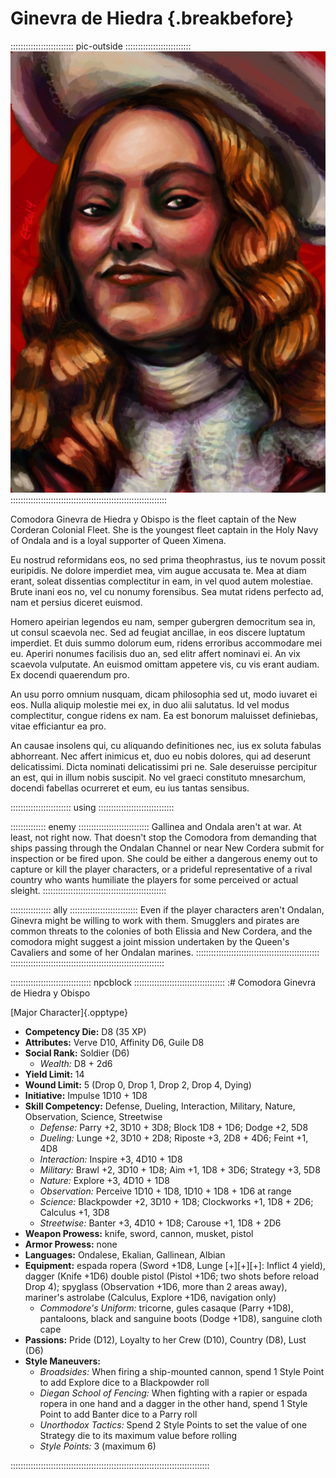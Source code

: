 # Ginevra de Hiedra {.breakbefore}

::::::::::::::::::::::::: pic-outside ::::::::::::::::::::::::::
![Comodora Ginevra de Hiedra y Obispo, by Eleanor Ferron](assets/Portraits/Medium/ginevra-de-hiedra-y-obispo.jpg "Comodora Ginevra de Hiedra y Obispo, by Eleanor Ferron")
::::::::::::::::::::::::::::::::::::::::::::::::::::::::::::::

Comodora Ginevra de Hiedra y Obispo is the fleet captain of the New Corderan Colonial Fleet. She is the youngest fleet captain in the Holy Navy of Ondala and is a loyal supporter of Queen Ximena.

Eu nostrud reformidans eos, no sed prima theophrastus, ius te novum possit euripidis. Ne dolore imperdiet mea, vim augue accusata te. Mea at diam erant, soleat dissentias complectitur in eam, in vel quod autem molestiae. Brute inani eos no, vel cu nonumy forensibus. Sea mutat ridens perfecto ad, nam et persius diceret euismod.

Homero apeirian legendos eu nam, semper gubergren democritum sea in, ut consul scaevola nec. Sed ad feugiat ancillae, in eos discere luptatum imperdiet. Et duis summo dolorum eum, ridens erroribus accommodare mei eu. Aperiri nonumes facilisis duo an, sed elitr affert nominavi ei. An vix scaevola vulputate. An euismod omittam appetere vis, cu vis erant audiam. Ex docendi quaerendum pro.

An usu porro omnium nusquam, dicam philosophia sed ut, modo iuvaret ei eos. Nulla aliquip molestie mei ex, in duo alii salutatus. Id vel modus complectitur, congue ridens ex nam. Ea est bonorum maluisset definiebas, vitae efficiantur ea pro.

An causae insolens qui, cu aliquando definitiones nec, ius ex soluta fabulas abhorreant. Nec affert inimicus et, duo eu nobis dolores, qui ad deserunt delicatissimi. Dicta nominati delicatissimi pri ne. Sale deseruisse percipitur an est, qui in illum nobis suscipit. No vel graeci constituto mnesarchum, docendi fabellas ocurreret et eum, eu ius tantas sensibus.

:::::::::::::::::::::::: using ::::::::::::::::::::::::::::::

:::::::::::::: enemy ::::::::::::::::::::::::::::
Gallinea and Ondala aren't at war. At least, not right now.
That doesn't stop the Comodora from demanding that ships passing
through the Ondalan Channel or near New Cordera submit for
inspection or be fired upon. She could be either a dangerous enemy
out to capture or kill the player characters, or a prideful representative
of a rival country who wants humiliate the players for some perceived or
actual sleight.
:::::::::::::::::::::::::::::::::::::::::::::::::

:::::::::::::::: ally :::::::::::::::::::::::::::
Even if the player characters aren't Ondalan, Ginevra might
be willing to work with them. Smugglers and pirates are common
threats to the colonies of both Elissia and New Cordera, and the
comodora might suggest a joint mission undertaken by the Queen's
Cavaliers and some of her Ondalan marines.
:::::::::::::::::::::::::::::::::::::::::::::::::
:::::::::::::::::::::::::::::::::::::::::::::::::::::::::::::

:::::::::::::::::::::::::::::::: npcblock ::::::::::::::::::::::::::::::::::::
:# Comodora Ginevra de Hiedra y Obispo

[Major Character]{.opptype}

- **Competency Die:** D8 (35 XP)
- **Attributes:** Verve D10, Affinity D6, Guile D8
- **Social Rank:** Soldier (D6)
  - *Wealth:* D8 + 2d6
- **Yield Limit:** 14
- **Wound Limit:** 5 (Drop 0, Drop 1, Drop 2, Drop 4, Dying)
- **Initiative:** Impulse 1D10 + 1D8
- **Skill Competency:** Defense, Dueling, Interaction, Military, Nature, Observation, Science, Streetwise
  - *Defense:*        Parry +2, 3D10 + 3D8; Block 1D8 + 1D6; Dodge +2, 5D8
  - *Dueling:*        Lunge +2, 3D10 + 2D8; Riposte +3, 2D8 + 4D6; Feint +1, 4D8
  - *Interaction:*    Inspire +3, 4D10 + 1D8
  - *Military:*       Brawl +2, 3D10 + 1D8; Aim +1, 1D8 + 3D6; Strategy +3, 5D8
  - *Nature:*         Explore +3, 4D10 + 1D8
  - *Observation:*    Perceive 1D10 + 1D8, 1D10 + 1D8 + 1D6 at range
  - *Science:*        Blackpowder +2, 3D10 + 1D8; Clockworks +1, 1D8 + 2D6; Calculus +1, 3D8
  - *Streetwise:*     Banter +3, 4D10 + 1D8; Carouse +1, 1D8 + 2D6
- **Weapon Prowess:** knife, sword, cannon, musket, pistol
- **Armor Prowess:** none
- **Languages:** Ondalese, Ekalian, Gallinean, Albian
- **Equipment:** espada ropera (Sword +1D8, Lunge [+][+][+]: Inflict 4 yield), dagger (Knife +1D6) double pistol (Pistol +1D6; two shots before reload Drop 4); spyglass (Observation +1D6, more than 2 areas away), mariner's astrolabe (Calculus, Explore +1D6, navigation only)
    - *Commodore's Uniform:* tricorne, gules casaque (Parry +1D8), pantaloons, black and sanguine boots (Dodge +1D8), sanguine cloth cape
- **Passions:** 
    Pride                  (D12),
    Loyalty to her Crew    (D10), 
    Country                 (D8), 
    Lust                    (D6)
- **Style Maneuvers:**
  - *Broadsides:* When firing a ship-mounted cannon, spend 1 Style Point to add Explore dice to a Blackpowder roll
  - *Diegan School of Fencing:* When fighting with a rapier or espada ropera in one hand and a dagger in the other hand, spend 1 Style Point to add Banter dice to a Parry roll
  - *Unorthodox Tactics:* Spend 2 Style Points to set the value of one Strategy die to its maximum value before rolling
  - *Style Points:* 3 (maximum 6)

:::::::::::::::::::::::::::::::::::::::::::::::::::::::::::::::::::::::::::::::

